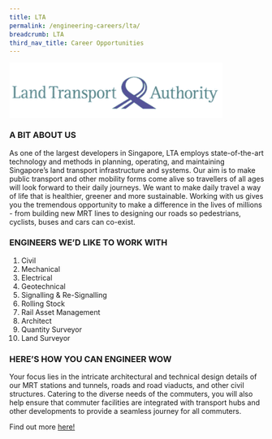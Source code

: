 ```yaml
---
title: LTA
permalink: /engineering-careers/lta/
breadcrumb: LTA
third_nav_title: Career Opportunities
---
```

<img src="/images/Careers/Career%20Opportunities/LTA/lta.png" alt="lta" style="width:auto;height:110px;" align="left">
<br clear="left">

### A BIT ABOUT US
As one of the largest developers in Singapore, LTA employs state-of-the-art technology and methods in planning, operating, and maintaining Singapore’s land transport infrastructure and systems. Our aim is to make public transport and other mobility forms come alive so travellers of all ages will look forward to their daily journeys. We want to make daily travel a way of life that is healthier, greener and more sustainable. Working with us gives you the tremendous opportunity to make a difference in the lives of millions - from building new MRT lines to designing our roads so pedestrians, cyclists, buses and cars can co-exist.

### ENGINEERS WE’D LIKE TO WORK WITH
1. Civil
2. Mechanical
3. Electrical
4. Geotechnical
5. Signalling & Re-Signalling
6. Rolling Stock
7. Rail Asset Management
8. Architect
9. Quantity Surveyor
10. Land Surveyor

### HERE’S HOW YOU CAN ENGINEER WOW
Your focus lies in the intricate architectural and technical design details of our MRT stations and tunnels, roads and road viaducts, and other civil structures. Catering to the diverse needs of the commuters, you will also help ensure that commuter facilities are integrated with transport hubs and other developments to provide a seamless journey for all commuters. 

Find out more <a href="https://www.lta.gov.sg/content/ltagov/en/who_we_are.html/#careers" target="_blank">here!</a>